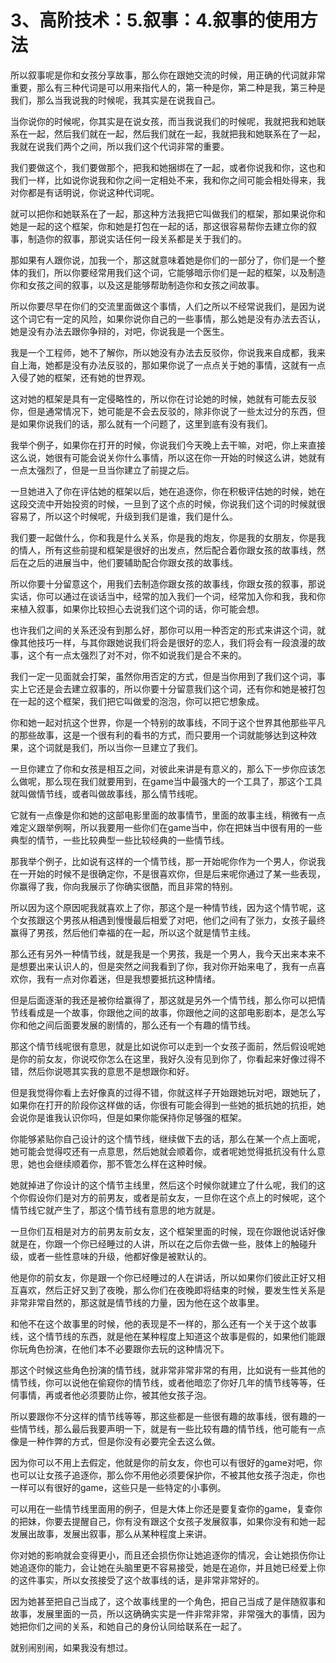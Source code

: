 # 3、高阶技术：5.叙事：4.叙事的使用方法

所以叙事呢是你和女孩分享故事，那么你在跟她交流的时候，用正确的代词就非常重要，那么有三种代词是可以用来指代人的，第一种是你，第二种是我，第三种是我们，那么当我说我的时候呢，我其实是在说我自己。

当你说你的时候呢，你其实是在说女孩，而当我说我们的时候呢，我就把我和她联系在一起，然后我们就在一起，然后我们就在一起，我就把我和她联系在了一起，我就在说我们两个之间，所以我们这个代词非常的重要。

我们要做这个，我们要做那个，把我和她捆绑在了一起，或者你说我和你，这也和我们一样，比如说你说我和你之间一定相处不来，我和你之间可能会相处得来，我对你都是有话明说，你说这种代词呢。

就可以把你和她联系在了一起，那这种方法我把它叫做我们的框架，那如果说你和她是一起的这个框架，你和她是打包在一起的话，那这很容易帮你去建立你的叙事，制造你的叙事，那说实话任何一段关系都是关于我们的。

那如果有人跟你说，加我一个，那这就意味着她是你们的一部分了，你们是一个整体的我们，所以你要经常用我们这个词，它能够暗示你们是一起的框架，以及制造你和女孩之间的叙事，以及这是能够帮助制造你和女孩之间故事。

所以你要尽早在你们的交流里面做这个事情，人们之所以不经常说我们，是因为说这个词它有一定的风险，如果你说你自己的一些事情，那么她是没有办法去否认，她是没有办法去跟你争辩的，对吧，你说我是一个医生。

我是一个工程师，她不了解你，所以她没有办法去反驳你，你说我来自成都，我来自上海，她都是没有办法反驳的，那如果你说了一点点关于她的事情，这就有一点入侵了她的框架，还有她的世界观。

这对她的框架是具有一定侵略性的，所以你在讨论她的时候，她就有可能去反驳你，但是通常情况下，她可能是不会去反驳的，除非你说了一些太过分的东西，但是如果你说我们的话，那么就有一个问题了，这里到底有没有我们。

我举个例子，如果你在打开的时候，你说我们今天晚上去干嘛，对吧，你上来直接这么说，她很有可能会说关你什么事情，所以这在你一开始的时候这么讲，她就有一点太强烈了，但是一旦当你建立了前提之后。

一旦她进入了你在评估她的框架以后，她在追逐你，你在积极评估她的时候，她在这段交流中开始投资的时候，一旦到了这个点的时候，你说我们这个词的时候就很容易了，所以这个时候呢，升级到我们是谁，我们是什么。

我们要一起做什么，你和我是什么关系，你是我的炮友，你是我的女朋友，你是我的情人，所有这些前提和框架是很好的出发点，然后配合着你跟女孩的故事线，然后在之后的进展当中，他们要辅助配合你跟女孩的故事线。

所以你要十分留意这个，用我们去制造你跟女孩的故事线，你跟女孩的叙事，那说实话，你可以通过在谈话当中，经常的加入我们一个词，经常加入你和我，我和你来植入叙事，如果你比较担心去说我们这个词的话，你可能会想。

也许我们之间的关系还没有到那么好，那你可以用一种否定的形式来讲这个词，就像其他技巧一样，与其你跟她说我们将会是很好的恋人，我们将会有一段浪漫的故事，这个有一点太强烈了对不对，你不如说我们是合不来的。

我们一定一见面就会打架，虽然你用否定的方式，但是当你用到了我们这个词，事实上它还是会去建立叙事的，所以你要十分留意我们这个词，还有你和她是被打包在一起的这个框架，我们把它叫做爱的泡泡，你可以把它想象成。

你和她一起对抗这个世界，你是一个特别的故事线，不同于这个世界其他那些平凡的那些故事，这是一个很有利的看书的方式，而只要用一个词就能够达到这种效果，这个词就是我们，所以当你一旦建立了我们。

一旦你建立了你和女孩是相互之间，对彼此来讲是有意义的，那么下一步你应该怎么做呢，那么现在我们就要用到，在game当中最强大的一个工具了，那这个工具就叫做情节线，或者叫做故事线，那么情节线呢。

它就有一点像是你和她的这部电影里面的故事情节，里面的故事主线，稍微有一点难定义跟举例啊，所以我要用一些你们在game当中，你在把妹当中很有用的一些典型的情节，一些比较典型一些比较经典的一些情节线。

那我举个例子，比如说有这样的一个情节线，那一开始呢你作为一个男人，你说我在一开始的时候不是很确定你，不是很喜欢你，但是后来呢你通过了某一些表现，你赢得了我，你向我展示了你确实很酷，而且非常的特别。

所以因为这个原因呢我就喜欢上了你，那这个是一种情节线，因为这个情节呢，这个女孩跟这个男孩从相遇到慢慢最后相爱了对吧，他们之间有了张力，女孩子最终赢得了男孩，然后他们幸福的在一起，所以这个就是情节主线。

那么还有另外一种情节线，就是我是一个男孩，我是一个男人，我今天出来本来不是想要出来认识人的，但是突然之间我看到了你，我对你开始来电了，我有一点喜欢你，我有一点对你着迷，但是我想要抵抗这种情绪。

但是后面逐渐的我还是被你给赢得了，那这就是另外一个情节线，那么你可以把情节线看成是一个故事，你跟他之间的故事，你跟他之间的这部电影剧本，是怎么写你和他之间后面要发展的剧情的，那么还有一个有趣的情节线。

那这个情节线呢很有意思，就是比如说你可以走到一个女孩子面前，然后假设呢她是你的前女友，你说哎你怎么在这里，我好久没有见到你了，你看起来好像过得不错，然后你说嗯其实我的意思不是想跟你和好。

但是我觉得你看上去好像真的过得不错，你就这样子开始跟她玩对吧，跟她玩了，如果你在打开的阶段你这样做的话，你很有可能会得到一些她的抵抗她的抗拒，她会说你是谁我认识你吗，但是如果你能保持你足够强的框架。

你能够紧贴你自己设计的这个情节线，继续做下去的话，那么在某一个点上面呢，她可能会觉得哎还有一点意思，然后她就会顺着你，或者呢她觉得抵抗没有什么意思，她也会继续顺着你，那不管怎么样在这种时候。

她就掉进了你设计的这个情节主线里，然后这个时候你就建立了什么呢，我们的这个你假设你们是对方的前男友，或者是前女友，一旦你在这个点上的时候呢，这个情节线它就产生了，那这个情节线有意思的地方就是。

一旦你们互相是对方的前男友前女友，这个框架里面的时候，现在你跟他说话好像就是在，你跟一个你已经睡过的人讲，所以在之后你去做一些，肢体上的触碰升级，或者一些性意味的升级，他都好像是被默认的。

他是你的前女友，你是跟一个你已经睡过的人在讲话，所以如果你们彼此正好又相互喜欢，然后正好又到了夜晚，那么你们在夜晚即将结束的时候，要发生性关系是非常非常自然的，那这就是情节线的力量，因为他在这个故事里。

和他不在这个故事里的时候，他的表现是不一样的，那么还有一个关于这个故事线，这个情节线的东西，就是他在某种程度上知道这个故事是假的，如果他们能跟你玩角色扮演，在他们本不必要跟你去玩的这种情况下。

那这个时候这些角色扮演的情节线，就非常非常非常的有用，比如说有一些其他的情节线，你可以说他在偷窥你的情节线，或者他暗恋了你好几年的情节线等等，任何事情，再或者他必须要防止你，被其他女孩子泡。

所以要跟你不分这样的情节线等等，那这些都是一些很有趣的故事线，很有趣的一些情节线，那么最后我要声明一下，就是有一些比较有趣的情节线，他可能有一点像是一种作弊的方式，但是你没有必要完全去这么做。

因为你可以不用上去假定，他就是你的前女友，你也可以有很好的game对吧，你也可以让女孩子追逐你，那么你不用他必须要保护你，不被其他女孩子泡走，你也一样可以有很好的game，这些只是一些特定的小事例。

可以用在一些情节线里面用的例子，但是大体上你还是要复查你的game，复查你的把妹，你要去提醒自己，你有没有跟这个女孩子发展叙事，如果你没有和她一起发展出故事，发展出叙事，那么从某种程度上来讲。

你对她的影响就会变得更小，而且还会损伤你让她追逐你的情况，会让她损伤你让她追逐你的能力，会让她在头脑里更不容易接受，她是在追你，并且她已经爱上你的这件事实，所以女孩接受了这个故事线的话，是非常非常好的。

因为她甚至把自己当成了，这个故事线里的一个角色，把自己当成了是伴随叙事和故事，发展里面的一员，所以这确确实实是一件非常非常，非常强大的事情，因为她把你们之间的关系，和她自己的身份认同给联系在一起了。

就别闹别闹，如果我没有想过。